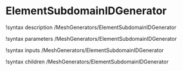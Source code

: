 # ElementSubdomainIDGenerator

!syntax description /MeshGenerators/ElementSubdomainIDGenerator

!syntax parameters /MeshGenerators/ElementSubdomainIDGenerator

!syntax inputs /MeshGenerators/ElementSubdomainIDGenerator

!syntax children /MeshGenerators/ElementSubdomainIDGenerator
